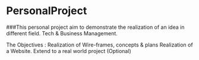 # PersonalProject

###This personal project aim to demonstrate the realization of an idea in different field. Tech & Business Management.

The Objectives :
Realization of Wire-frames, concepts & plans
Realization of a Website.
Extend to a real world project (Optional)
